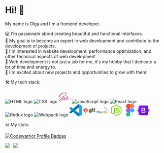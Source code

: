 # Hi! 👋

My name is Olga and I'm a frontend developer.

💻 I'm passionate about creating beautiful and functional interfaces.  
🎯 My goal is to become an expert in web development and contribute to the development of projects.  
🚀 I'm interested in website development, performance optimization, and other technical aspects of web development.  
🌺 Web development is not just a job for me, it's my hobby that I dedicate a lot of time and energy to.    
📩 I'm excited about new projects and opportunities to grow with them! 

🛠️ My tech stack:  

<img src="https://upload.wikimedia.org/wikipedia/commons/thumb/6/61/HTML5_logo_and_wordmark.svg/1280px-HTML5_logo_and_wordmark.svg.png" alt="HTML logo" height="40">  <img src="https://upload.wikimedia.org/wikipedia/commons/d/d5/CSS3_logo_and_wordmark.svg" alt="CSS logo" height="40">    <img src="https://github.com/devicons/devicon/blob/master/icons/sass/sass-original.svg" alt="Sass logo" height="40">  <img src="https://upload.wikimedia.org/wikipedia/commons/6/6a/JavaScript-logo.png" alt="JavaScript logo" height="40"> <img src="https://upload.wikimedia.org/wikipedia/commons/a/a7/React-icon.svg" alt="React logo" height="40"> <img src="https://upload.wikimedia.org/wikipedia/commons/4/49/Redux.png" alt="Redux logo" height="40"> <img src="https://webpack.js.org/assets/icon-square-big.svg" alt="Webpack logo" height="40"> <img src="https://raw.githubusercontent.com/github/explore/80688e429a7d4ef2fca1e82350fe8e3517d3494d/topics/visual-studio-code/visual-studio-code.png" alt="VScode logo" height="40"> <img src="https://raw.githubusercontent.com/github/explore/80688e429a7d4ef2fca1e82350fe8e3517d3494d/topics/git/git.png" alt="Git logo" height="40"> <img src="https://raw.githubusercontent.com/devicons/devicon/master/icons/mysql/mysql-original-wordmark.svg" alt="mySQL logo" height="40">  <img src="https://raw.githubusercontent.com/devicons/devicon/master/icons/nodejs/nodejs-original.svg" alt="NodeJS logo" height="40">   <img src="https://github.com/devicons/devicon/blob/master/icons/figma/figma-original.svg" alt="Figma logo" height="40">  <img src="https://github.com/devicons/devicon/blob/master/icons/bootstrap/bootstrap-original.svg" alt="Bootstrap logo" height="40">

📊 My stats:

[![Codewarrior Profile Badges](https://www.codewars.com/users/Olpom/badges/small?theme=light)](https://www.codewars.com/users/Olpom)

<div>
<a href="https://github-readme-stats.vercel.app/api?username=Olpom&hide=contribs&show_icons=true">
  <img  align="left" height="130" style="margin-right: 10px" src="https://github-readme-stats.vercel.app/api?username=Olpom&hide=issues&show_icons=true" />
</a>   
<a href="https://github-readme-stats.vercel.app/api/top-langs/?username=Olpom&layout=compact">
  <img align="left" height="130" src="https://github-readme-stats.vercel.app/api/top-langs/?username=Olpom&layout=compact" />
</a>
</div>


